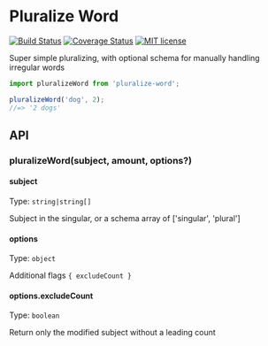 # Pluralize Word

[![Build Status](https://travis-ci.org/DJTB/pluralize-word.svg?branch=master)](https://travis-ci.org/DJTB/pluralize-word.svg?branch=master)
[![Coverage Status](https://coveralls.io/repos/github/DJTB/pluralize-word/badge.svg?branch=master)](https://coveralls.io/github/DJTB/pluralize-word?branch=master)
[![MIT license](http://img.shields.io/badge/license-MIT-brightgreen.svg)](http://opensource.org/licenses/MIT)

Super simple pluralizing, with optional schema for manually handling irregular words

```ts
import pluralizeWord from 'pluralize-word';

pluralizeWord('dog', 2);
//=> '2 dogs'
```

## API

### pluralizeWord(subject, amount, options?)

#### subject

Type: `string|string[]`

Subject in the singular, or a schema array of ['singular', 'plural']

#### options

Type: `object`

Additional flags `{ excludeCount }`

#### options.excludeCount

Type: `boolean`

Return only the modified subject without a leading count

